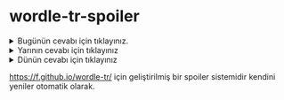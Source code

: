 # wordle-tr-spoiler

<details>
  <summary>Bugünün cevabı için tıklayınız.</summary>
  <br>
    <b> yenik </b>
</details>

<details>
  <summary>Yarının cevabı için tıklayınız</summary>
  <br>
   <b> miraç </b>
</details>

<details>
  <summary>Dünün cevabı için tıklayınız </summary>
  <br>
  <b> yatım </b>
</details>

https://f.github.io/wordle-tr/ için geliştirilmiş bir spoiler sistemidir kendini yeniler otomatik olarak.

